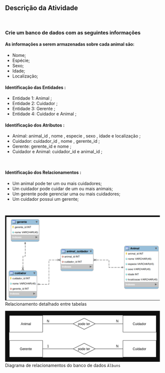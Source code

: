 ## Descrição da Atividade
<br>

### Crie um banco de dados com as seguintes informações

#### As informações a serem armazenadas sobre cada animal são:
* Nome;
* Espécie;
* Sexo;
* Idade;
* Localização;

#### Identificação das Entidades :
* Entidade 1: Animal ;
* Entidade 2: Cuidador ;
* Entidade 3: Gerente ;
* Entidade 4: Cuidador e Animal ;
<bn>

#### Identificação dos Atributos :
* Animal: animal_id , nome , especie , sexo , idade e localização ;
* Cuidador: cuidador_id , nome , gerente_id ;
* Gerente: gerente_id e nome ;
* Cuidador e Animal: cuidador_id e animal_id ;
<br>

#### Identificação dos Relacionamentos :
* Um animal pode ter um ou mais cuidadores;
* Um cuidador pode cuidar de um ou mais animais;
* Um gerente pode gerenciar uma ou mais cuidadores;
* Um cuidador possui um gerente;
<br>

![Relacionamento detalhado entre tabelas](./Imagens/relacionamento.png)
Relacionamento detalhado entre tabelas
<br>

![Diagrama de relacionamentos do banco de dados `Àlbuns`](Imagens/diagrama.png)
Diagrama de relacionamentos do banco de dados `Àlbuns`

